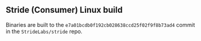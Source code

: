 ## Stride (Consumer) Linux build

Binaries are built to the `e7a01bcdb0f192cb028638ccd25f02f9f8b73ad4` commit in the `StrideLabs/stride` repo.

